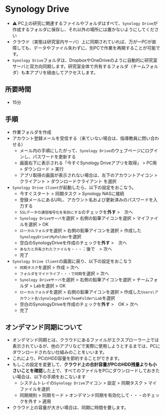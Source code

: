 # Synology Drive

- :warning: PC上の研究に関連するファイルやフォルダはすべて、`Synology Drive`が作成するフォルダに保存し、それ以外の場所には置かないようにしてください
- クラウド（実態は研究室内サーバ）上に同期されていれば、万が一PCが故障しても、データやファイル失わずに、別PCで作業を再開することが可能です。
- `Synology Drive`フォルダは、DropboxやOneDriveのように自動的に研究室サーバと双方向同期します。研究室全体で共有するフォルダ（チームフォルダ）も本アプリを経由してアクセスします。

## 所要時間

- 15分

## 手順

- 作業フォルダを作成
- アカウント登録メールを受信する（来ていない場合は、指導教員に問い合わせる）
  - メール内の手順にしたがって、`Synology Drive`のウェブページにログインし、パスワードを更新する
  - 画面右下に表示される「今すぐSynology Driveアプリを取得」 > PC用 > ダウンロード > 実行
  - アプリ取得の画面が表示されない場合は、左下のアカウントアイコン > クライアント > ダウンロードクライアント を選択
- `Synology Drive Client`が起動したら、以下の設定をおこなう。
  - 今すぐスタート > 同期タスク > Synology NASに接続
  - 登録メールにあるURL、アカウント名および更新済みのパスワードを入力する
  - `SSLデータの通信暗号化を有効にする`のチェックを**外す** >　次へ
  - `Synology Driveサーバ`を選択 > 右側の鉛筆アイコンを選択 > マイファイルを選択 > OK
  - `ローカルフォルダ`を選択 > 右側の鉛筆アイコンを選択 > 作成した`SynologyDrive\MyFolder`を選択
  - 空白のSynologyDriveを作成のチェックを**外す** >　次へ
  - `あなたと共有されたファイルを・・・`：後で　> 次へ
  - 完了
- `Synology Drive Client`の画面に戻り、以下の設定をおこなう
  - `同期タスク`を選択 > 作成 > 次へ
  - `フォルダをマイドライブ・・・で同期`を選択 > 次へ
  - `Synology Driveサーバ`を選択 > 右側の鉛筆アイコンを選択 > チームフォルダ > Labを選択 > OK
  - `ローカルフォルダ`を選択 > 右側の鉛筆アイコンを選択 > 作成した`Users\アカウント名\SynologyDrive\TeamFolder\Lab`を選択
  - 空白のSynologyDriveを作成のチェックを**外す** >　OK > 次へ
  - 完了

## オンデマンド同期について

- オンデマンド同期とは、クラウドにあるファイルがエクスプローラー上では表示されているが、他のアプリなどで実際に使用しようとするまでは、PCにダウンロードされない仕組みのことをいいます。
- これにより、PCのHDD容量を節約することができます。
- もしこの設定を変更して、**クラウド上の合計容量がPCのHDD残量よりも小さいことを確認**した上で、すべてのファイルをPCにダウンロードしておきたい場合は、以下の手順をおこないます
  - システムトレイの`Synology Drive`アイコン > 設定 > 同期タスク > マイファイルを選択
  - 同期規則 > 同期モード > オンデマンド同期を有効化して・・・のチェックを外す > 適用
- クラウド上の容量が大きい場合は、同期に時間を要します。
